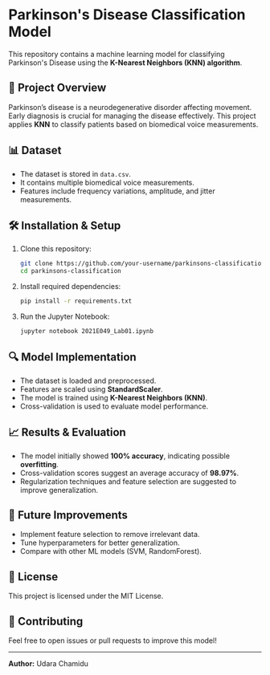 # Parkinson's Disease Classification Model

This repository contains a machine learning model for classifying Parkinson's Disease using the **K-Nearest Neighbors (KNN) algorithm**.

## 📌 Project Overview
Parkinson’s disease is a neurodegenerative disorder affecting movement. Early diagnosis is crucial for managing the disease effectively. This project applies **KNN** to classify patients based on biomedical voice measurements.

## 📊 Dataset
- The dataset is stored in `data.csv`.
- It contains multiple biomedical voice measurements.
- Features include frequency variations, amplitude, and jitter measurements.

## 🛠️ Installation & Setup
1. Clone this repository:
   ```bash
   git clone https://github.com/your-username/parkinsons-classification.git
   cd parkinsons-classification
   ```
2. Install required dependencies:
   ```bash
   pip install -r requirements.txt
   ```
3. Run the Jupyter Notebook:
   ```bash
   jupyter notebook 2021E049_Lab01.ipynb
   ```

## 🔍 Model Implementation
- The dataset is loaded and preprocessed.
- Features are scaled using **StandardScaler**.
- The model is trained using **K-Nearest Neighbors (KNN)**.
- Cross-validation is used to evaluate model performance.

## 📈 Results & Evaluation
- The model initially showed **100% accuracy**, indicating possible **overfitting**.
- Cross-validation scores suggest an average accuracy of **98.97%**.
- Regularization techniques and feature selection are suggested to improve generalization.

## 🚀 Future Improvements
- Implement feature selection to remove irrelevant data.
- Tune hyperparameters for better generalization.
- Compare with other ML models (SVM, RandomForest).

## 📜 License
This project is licensed under the MIT License.

## 🤝 Contributing
Feel free to open issues or pull requests to improve this model!

---
**Author:** Udara Chamidu

